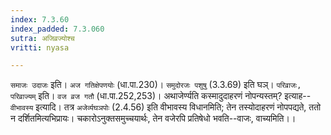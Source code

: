 ```yaml
---
index: 7.3.60
index_padded: 7.3.060
sutra: अजिव्रज्योश्च
vritti: nyasa

---
```

`समाजः उदाजः` इति। `अज गतिक्षेपणयोः` (धा.पा.230)। `समुदोरजः पशुषु` (3.3.69) इति घञ्। `परिव्राजः, परिव्राज्यम्` इति। `वज व्रज गतौ` (धा.पा.252,253)।
अथाजेर्ण्यति कस्मादुदाहरणं नोपन्यस्तम्? इत्याह--`वीभावस्य` इत्यादि। तत्र `अजेर्व्यघञपोः` (2.4.56) इति वीभावस्य विधानमिति; तेन तस्योदाहरणं नोपपद्यते, ततो न दर्शितमित्यभिप्रायः। चकारोऽनुक्तसमुच्चयार्थः, तेन वजेरपि प्रतिषेधो भवति--वाजः, वाच्यमिति।।